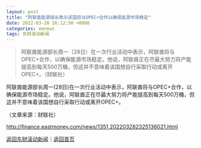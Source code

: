 ```yaml
---
layout: post
title: "阿联酋能源部长表示该国将与OPEC+合作以确保能源市场稳定"
date: 2022-03-28 16:12:50 +0800
categories: emnews
tags: 东财滚动新闻
---
```

> 阿联酋能源部长周一（28日）在一次行业活动中表示，阿联酋将与OPEC+合作，以确保能源市场稳定。他说，阿联酋正在尽最大努力将产能提高到每天500万桶，但这并不意味着该国想自行采取行动或离开OPEC+。（财联社）

<p>阿联酋能源部长周一(28日)在一次行业活动中表示，阿联酋将与OPEC+合作，以确保能源市场稳定。他说，阿联酋正在尽最大努力将产能提高到每天500万桶，但这并不意味着该国想自行采取行动或离开OPEC+。</p><p class="em_media">（文章来源：财联社）</p>

<http://finance.eastmoney.com/news/1351,202203282325136021.html>

[返回东财滚动新闻](//finews.withounder.com/emnews/)｜[返回首页](//finews.withounder.com/)